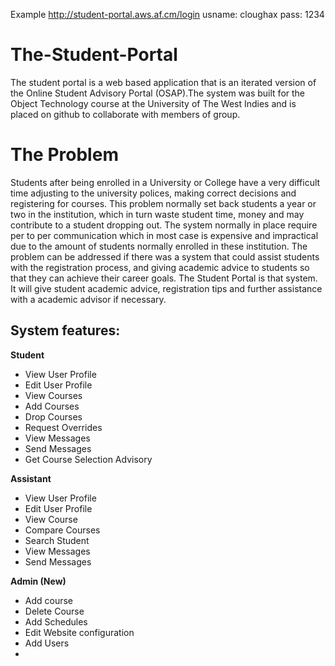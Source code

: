 Example http://student-portal.aws.af.cm/login
usname: cloughax
pass: 1234

The-Student-Portal
==================
The student portal is a web based application that is an iterated version of the Online Student Advisory
Portal (OSAP).The system was built for the Object Technology course at the University of The West Indies
and is placed on github to collaborate with members of group. 

The Problem
===========
Students after being enrolled in a University or College have a very difficult time adjusting to the university
polices, making correct decisions and registering for courses. This problem normally set back students a year
or two in the institution, which in turn waste student time, money and may contribute to a student dropping out. 
The system normally in place require per to per communication which in most case is expensive and impractical due 
to the amount of students normally enrolled in these institution.
The problem can be addressed if there was a system that could assist students with the registration process, and 
giving academic advice to students so that they can achieve their career goals. The Student Portal is that system.
It will give student academic advice, registration tips and further assistance with a academic advisor if necessary.



System features:
----------------
**Student**
* View User Profile
* Edit User Profile
* View Courses
* Add Courses
* Drop Courses
* Request Overrides
* View Messages
* Send Messages
* Get Course Selection Advisory

**Assistant**
* View User Profile
* Edit User Profile
* View Course
* Compare Courses
* Search Student
* View Messages
* Send Messages

**Admin (New)**
* Add course
* Delete Course
* Add Schedules
* Edit Website configuration
* Add Users
* 

